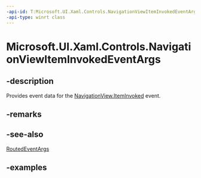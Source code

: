 ```yaml
---
-api-id: T:Microsoft.UI.Xaml.Controls.NavigationViewItemInvokedEventArgs
-api-type: winrt class
---
```


<!-- Class syntax.
public class NavigationViewItemInvokedEventArgs 
-->

# Microsoft.UI.Xaml.Controls.NavigationViewItemInvokedEventArgs

## -description

Provides event data for the [NavigationView.ItemInvoked](navigationview_iteminvoked.md) event.

## -remarks

## -see-also

[RoutedEventArgs](/uwp/api/windows.ui.xaml.routedeventargs)

## -examples

